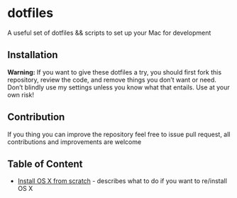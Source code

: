 # dotfiles
A useful set of dotfiles &amp;&amp; scripts to set up your Mac for development

## Installation
**Warning:** If you want to give these dotfiles a try, you should first fork this repository, review the code, and remove things you don’t want or need. Don’t blindly use my settings unless you know what that entails. Use at your own risk!

## Contribution
If you thing you can improve the repository feel free to issue pull request, all contributions and improvements are welcome

## Table of Content
* [Install OS X from scratch](https://github.com/fantast1k/dotfiles/blob/master/Install%20OS%20X) - describes what to do if you want to re/install OS X